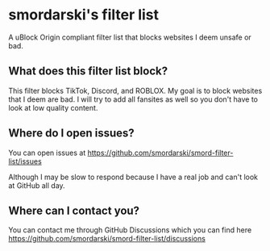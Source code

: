 # smordarski's filter list

A uBlock Origin compliant filter list that blocks websites I deem unsafe or bad.

## What does this filter list block?

This filter blocks TikTok, Discord, and ROBLOX. My goal is to block websites that I deem are bad. I will try to add all fansites as well so you don't have to look at low quality content.

## Where do I open issues?

You can open issues at https://github.com/smordarski/smord-filter-list/issues

Although I may be slow to respond because I have a real job and can't look at GitHub all day.

## Where can I contact you?

You can contact me through GitHub Discussions which you can find here https://github.com/smordarski/smord-filter-list/discussions
